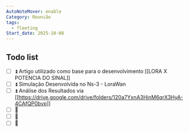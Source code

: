 ```yaml
---
AutoNoteMover: enable
Category: Reunião
tags:
  - fleeting
Start_date: 2025-10-08
---
```

## Todo list
- [ ] ⏫ Artigo utilizado como base para o desenvolvimento [[LORA X POTENCIA DO SINAL]]
- [ ] ⏫ Simulação Desenvolvida no Ns-3 - LoraWan
- [ ] ⏫ Análise dos Resultados via [[https://drive.google.com/drive/folders/120a7YxnA3HinM6qrX3HyA-4CAfQP0bvp]]
- [ ] 🔼 
- [ ] 🔼 
- [ ] 🔽 